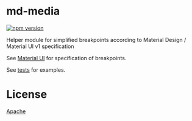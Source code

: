 # md-media

[![npm version](https://badge.fury.io/js/md-media.svg)](https://badge.fury.io/js/md-media) 

Helper module for simplified breakpoints according to Material Design / Material UI v1 specification

See [Material UI](https://material-ui-1dab0.firebaseapp.com/layout/basics) for specification of breakpoints.

See [tests](index.test.js) for examples.

# License

[Apache](http://www.apache.org/licenses/LICENSE-2.0)